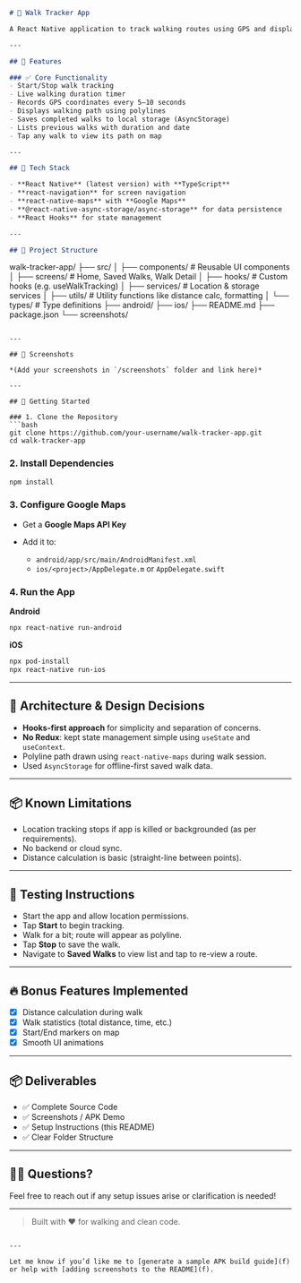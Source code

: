
```markdown
# 🚶 Walk Tracker App

A React Native application to track walking routes using GPS and display them on an interactive map. Built as part of a React Native developer hiring assignment.

---

## 📱 Features

### ✅ Core Functionality
- Start/Stop walk tracking
- Live walking duration timer
- Records GPS coordinates every 5–10 seconds
- Displays walking path using polylines
- Saves completed walks to local storage (AsyncStorage)
- Lists previous walks with duration and date
- Tap any walk to view its path on map

---

## 🧱 Tech Stack

- **React Native** (latest version) with **TypeScript**
- **react-navigation** for screen navigation
- **react-native-maps** with **Google Maps**
- **@react-native-async-storage/async-storage** for data persistence
- **React Hooks** for state management

---

## 📂 Project Structure

```

walk-tracker-app/
├── src/
│   ├── components/       # Reusable UI components
│   ├── screens/          # Home, Saved Walks, Walk Detail
│   ├── hooks/            # Custom hooks (e.g. useWalkTracking)
│   ├── services/         # Location & storage services
│   ├── utils/            # Utility functions like distance calc, formatting
│   └── types/            # Type definitions
├── android/
├── ios/
├── README.md
├── package.json
└── screenshots/

````

---

## 📸 Screenshots

*(Add your screenshots in `/screenshots` folder and link here)*

---

## 🚀 Getting Started

### 1. Clone the Repository
```bash
git clone https://github.com/your-username/walk-tracker-app.git
cd walk-tracker-app
````

### 2. Install Dependencies

```bash
npm install
```

### 3. Configure Google Maps

* Get a **Google Maps API Key**
* Add it to:

  * `android/app/src/main/AndroidManifest.xml`
  * `ios/<project>/AppDelegate.m` or `AppDelegate.swift`

### 4. Run the App

**Android**

```bash
npx react-native run-android
```

**iOS**

```bash
npx pod-install
npx react-native run-ios
```

---

## 📌 Architecture & Design Decisions

* **Hooks-first approach** for simplicity and separation of concerns.
* **No Redux**: kept state management simple using `useState` and `useContext`.
* Polyline path drawn using `react-native-maps` during walk session.
* Used `AsyncStorage` for offline-first saved walk data.

---

## 📦 Known Limitations

* Location tracking stops if app is killed or backgrounded (as per requirements).
* No backend or cloud sync.
* Distance calculation is basic (straight-line between points).

---

## 🧪 Testing Instructions

* Start the app and allow location permissions.
* Tap **Start** to begin tracking.
* Walk for a bit; route will appear as polyline.
* Tap **Stop** to save the walk.
* Navigate to **Saved Walks** to view list and tap to re-view a route.

---

## 🔥 Bonus Features Implemented

* [x] Distance calculation during walk
* [x] Walk statistics (total distance, time, etc.)
* [x] Start/End markers on map
* [x] Smooth UI animations

---

## 📦 Deliverables

* ✅ Complete Source Code
* ✅ Screenshots / APK Demo
* ✅ Setup Instructions (this README)
* ✅ Clear Folder Structure

---

## 🙋‍♂️ Questions?

Feel free to reach out if any setup issues arise or clarification is needed!

---

> Built with ❤️ for walking and clean code.

```

---

Let me know if you’d like me to [generate a sample APK build guide](f) or help with [adding screenshots to the README](f).
```
